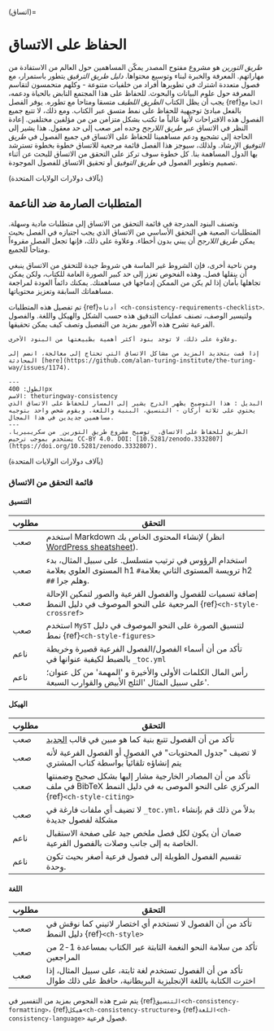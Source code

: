 (اتساق)=
# الحفاظ على الاتساق

_طريق التورين_ هو مشروع مفتوح المصدر يمكّن المساهمين حول العالم من الاستفادة من مهاراتهم. المعرفة والخبرة لبناء وتوسيع محتواها. _دليل طريق الترقيق_ يتطور باستمرار، مع فصول متعددة اشترك في تطويرها أفراد من خلفيات متنوعة - وكلهم متحمسون لتقاسم المعرفة حول علوم البيانات والبحوث. للحفاظ على هذا المجتمع النابض بالحياة ودعمه، يجب أن يظل الكتاب _الطريق اللطيف_ متسقا ومتاحا مع تطوره. يوفر الفصل {ref}`الجامع` بالفعل مبادئ توجيهية للحفاظ على نمط متسق عبر الكتاب. ومع ذلك، لا تتبع جميع الفصول هذه الاقتراحات لأنها غالباً ما تكتب بشكل متزامن من من مؤلفين مختلفين. إعادة النظر في الاتساق عبر _طريق اللارجح_ وحده أمر صعب إلى حد معقول. هذا يشير إلى الحاجة إلى تشجيع ودعم مساهمينا للحفاظ على الاتساق في جميع الفصول في _طريق التوفيق_ الإرشاد. ولذلك، سيوجز هذا الفصل قائمة مرجعية للاتساق خطوة بخطوة تسترشد بها الدول المساهمة بنا. كل خطوة سوف تركز على التحقق من الاتساق للبحث عن أثناء تصميم وتطوير الفصول في _طريق التوفيق_ أو تحقيق الاتساق للفصول الموجودة.

(بآلاف دولارات الولايات المتحدة)
## المتطلبات الصارمة ضد الناعمة

وتصنف البنود المدرجة في قائمة التحقق من الاتساق إلى متطلبات مادية وسهلة. المتطلبات الصعبة هي التحقق الأساسي من الاتساق الذي يجب اجتيازه في الفصل بحيث يمكن _طريق اللارجح_ أن يبني بدون أخطاء. وعلاوة على ذلك، فإنها تجعل الفصل مقروءاً ومتاحاً للجميع.

ومن ناحية أخرى، فإن الشروط غير الماسة هي شروط جيدة للتحقق من الاتساق ينبغي أن ينقلها فصل. وهذه الفحوص تعزز إلى حد كبير الصورة العامة للكتاب، ولكن يمكن تجاهلها بأمان إذا لم يكن من الممكن إدماجها في مساهمتك. يمكنك دائماً العودة لمراجعة مساهماتك السابقة وتعزيز محتوياتها.

تم تفصيل هذه المتطلبات {ref}`أدناه <ch-consistency-requirements-checklist>`. ولتيسير الوصف، تصنف عمليات التدقيق هذه حسب الشكل والهيكل واللغة. والفصول الفرعية تشرح هذه الأمور بمزيد من التفصيل وتصف كيف يمكن تحقيقها.

```{important} Please note that these requirements are not exhaustive or definitive, and neither are their classifications rigid.
وعلاوة على ذلك، لا توجد بنود أكثر أهمية بطبيعتها من البنود الأخرى.

إذا قمت بتحديد المزيد من مشاكل الاتساق التي تحتاج إلى معالجة، انضم إلى المحادثة [here](https://github.com/alan-turing-institute/the-turing-way/issues/1174).

```

```{figure} ../figures/theturingway-consistency.jpg
---
الطول: 400px
الاسم: theturingway-consistency
البديل : هذا التوضيح يظهر الدرج يشير إلى المسار للحفاظ على الاتساق الذي يحتوي على ثلاثة أركان - التنسيق، البنية واللغة. ويقوم شخص واحد بتوجيه مساهمين جديدين في هذا المجال.
---
الطريق للحفاظ على الاتساق. _توضيح مشروع طريق التورين_ من سكريبيريا. يستخدم بموجب ترخيص CC-BY 4.0. DOI: [10.5281/zenodo.3332807] (https://doi.org/10.5281/zenodo.3332807).
```

(بآلاف دولارات الولايات المتحدة)
### قائمة التحقق من الاتساق

#### التنسيق

| مطلوب | التحقق                                                                                                                              |
| ----- | ----------------------------------------------------------------------------------------------------------------------------------- |
| صعب   | استخدم Markdown لإنشاء المحتوى الخاص بك (انظر [WordPress sheatsheet](https://wordpress.com/support/markdown-quick-reference/)).     |
| صعب   | استخدام الرؤوس في ترتيب متسلسل. على سبيل المثال، بدء المستوى العلوي بعلامة h1 `#`ترويسة المستوى الثاني بعلامة h2 `##` وهلم جرا.     |
| صعب   | إضافة تسميات للفصول والفصول الفرعية والصور لتمكين الإحالة المرجعية على النحو الموصوف في دليل النمط {ref}`<ch-style-crossref>` |
| صعب   | استخدم `MyST` لتنسيق الصورة على النحو الموصوف في دليل نمط {ref}`<ch-style-figures>`                                           |
| ناعم  | تأكد من أن أسماء الفصول/الفصول الفرعية قصيرة وخريطة بالضبط لكيفية عنوانها في `_toc.yml`                                             |
| ناعم  | رأس المال الكلمات الأولى والأخيرة و 'المهمة' من كل عنوان؛ على سبيل المثال 'الثلج الأبيض والقوارب السبعة'.                           |


#### الهيكل

| مطلوب | التحقق                                                                                                                                                      |
| ----- | ----------------------------------------------------------------------------------------------------------------------------------------------------------- |
| صعب   | تأكد من أن الفصول تتبع بنية كما هو مبين في قالب [الجديد](https://github.com/alan-turing-institute/the-turing-way/tree/main/book/templates/chapter-template) |
| صعب   | لا تضيف "جدول المحتويات" في الفصول أو الفصول الفرعية لأنه يتم إنشاؤه تلقائياً بواسطة كتاب المشتري                                                           |
| صعب   | تأكد من أن المصادر الخارجية مشار إليها بشكل صحيح وضمنتها في ملف BibTeX المركزي على النحو الموصى به في دليل النمط {ref}`<ch-style-citing>`             |
| صعب   | لا تضيف أي ملفات فارغة في `_toc.yml`، بدلاً من ذلك قم بإنشاء مشكلة لفصول جديدة                                                                              |
| ناعم  | ضمان أن يكون لكل فصل ملخص جيد على صفحة الاستقبال الخاصة به إلى جانب وصلات بالفصول الفرعية.                                                                  |
| ناعم  | تقسيم الفصول الطويلة إلى فصول فرعية أصغر بحيث تكون وحدة.                                                                                                    |


#### اللغة

| مطلوب | التحقق                                                                                                                 |
| ----- | ---------------------------------------------------------------------------------------------------------------------- |
| صعب   | تأكد من أن الفصول لا تستخدم أي اختصار لاتيني كما نوقش في دليل النمط {ref}`<ch-style>`                            |
| صعب   | تأكد من سلامة النحو النغمة الثابتة عبر الكتاب بمساعدة 1-2 من المراجعين                                                 |
| صعب   | تأكد من أن الفصول تستخدم لغة ثابتة، على سبيل المثال، إذا اخترت الكتابة باللغة الإنجليزية البريطانية، حافظ على ذلك طوال |

يتم شرح هذه الفحوص بمزيد من التفسير في {ref}`التنسيق<ch-consistency-formatting>`، {ref}`هيكل<ch-consistency-structure>`و {ref}`اللغة<ch-consistency-language>` فصول فرعية.
